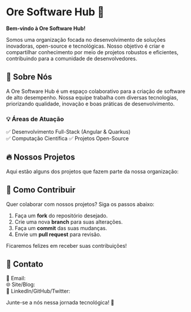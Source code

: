 # Ore Software Hub 🚀  

**Bem-vindo à Ore Software Hub!**  

Somos uma organização focada no desenvolvimento de soluções inovadoras, open-source e tecnológicas. Nosso objetivo é criar e compartilhar conhecimento por meio de projetos robustos e eficientes, contribuindo para a comunidade de desenvolvedores.  

## 📌 Sobre Nós  

A Ore Software Hub é um espaço colaborativo para a criação de software de alto desempenho. Nossa equipe trabalha com diversas tecnologias, priorizando qualidade, inovação e boas práticas de desenvolvimento.  

### 💡 Áreas de Atuação  
✅ Desenvolvimento Full-Stack (Angular & Quarkus)  
✅ Computação Científica
✅ Projetos Open-Source  

## 🔥 Nossos Projetos  

Aqui estão alguns dos projetos que fazem parte da nossa organização:  



## 🚀 Como Contribuir  

Quer colaborar com nossos projetos? Siga os passos abaixo:  

1. Faça um **fork** do repositório desejado.  
2. Crie uma nova **branch** para suas alterações.  
3. Faça um **commit** das suas mudanças.  
4. Envie um **pull request** para revisão.  

Ficaremos felizes em receber suas contribuições!  

## 🤝 Contato  

📧 Email:  
🌐 Site/Blog:  
📱 LinkedIn/GitHub/Twitter:   

Junte-se a nós nessa jornada tecnológica! 🚀  
